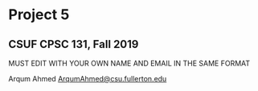 # Project 5
## CSUF CPSC 131, Fall 2019

MUST EDIT WITH YOUR OWN NAME AND EMAIL IN THE SAME FORMAT

Arqum Ahmed ArqumAhmed@csu.fullerton.edu
